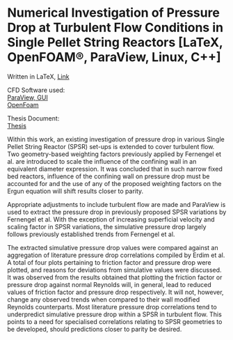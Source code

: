 # Numerical Investigation of Pressure Drop at Turbulent Flow Conditions in Single Pellet String Reactors [LaTeX, OpenFOAM®, ParaView, Linux, C++]

Written in LaTeX, [Link](https://www.latex-project.org/)

CFD Software used:  
[ParaView, GUI](https://www.paraview.org/)  
[OpenFoam](https://www.openfoam.com/)

Thesis Document:  
[Thesis](Thesis.pdf)

Within this work, an existing investigation of pressure drop in various Single Pellet String Reactor (SPSR) set-ups is extended to cover turbulent flow. Two geometry-based weighting factors previously applied by Fernengel et al. are introduced to scale the influence of the confining wall in an equivalent diameter expression. It was concluded that in such narrow fixed bed reactors, influence of the confining wall on pressure drop must be accounted for and the use of any of the proposed weighting factors on the Ergun equation will shift results closer to parity.


Appropriate adjustments to include turbulent flow are made and ParaView is used to extract the pressure drop in previously proposed SPSR variations by Fernengel et al. With the exception of increasing superficial velocity and scaling factor in SPSR variations, the simulative pressure drop largely follows previously established trends from Fernengel et al.


The extracted simulative pressure drop values were compared against an aggregation of literature pressure drop correlations compiled by Erdim et al. A total of four plots pertaining to friction factor and pressure drop were plotted, and reasons for deviations from simulative values were discussed. It was observed from the results obtained that plotting the friction factor or pressure drop against normal Reynolds will, in general, lead to reduced values of friction factor and pressure drop respectively. It will not, however, change any observed trends when compared to their wall modified Reynolds counterparts. Most literature pressure drop correlations tend to underpredict simulative pressure drop within a SPSR in turbulent flow. This points to a need for specialised correlations relating to SPSR geometries to be developed, should predictions closer to parity be desired.
